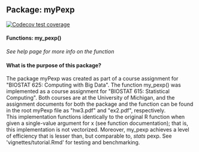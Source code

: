 ## Package: myPexp
[![Codecov test coverage](https://codecov.io/gh/grichards-beepboop/biostat625/graph/badge.svg)](https://app.codecov.io/gh/grichards-beepboop/biostat625)
#### Functions: my_pexp()
*See help page for more info on the function*
#### **What is the purpose of this package?**
The package myPexp was created as part of a course assignment for 
"BIOSTAT 625: Computing with Big Data". The function my_pexp() was implemented 
as a course assignment for "BIOSTAT 615: Statistical Computing". Both courses are
at the University of Michigan, and the assignment documents for both the package and
the function can be found in the root myPexp file as "hw3.pdf" and "ex2.pdf",
respectively.  
This implementation functions identically to the original R function when given a
single-value argument for x (see function documentation); that is, this implementation
is not vectorized. Moreover, my_pexp achieves a level of efficiency that is lesser than,
but comparable to, *stats* pexp. See 'vignettes/tutorial.Rmd' for testing and benchmarking.

